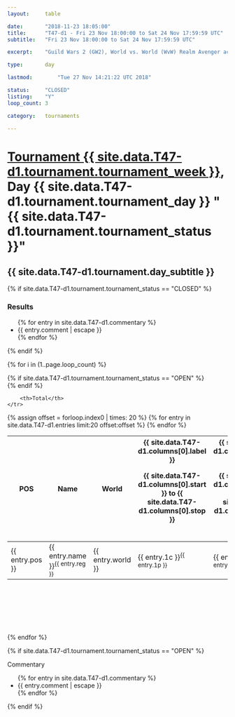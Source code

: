 ```yaml
---
layout: 	table

date: 		"2018-11-23 18:05:00"
title: 		"T47-d1 - Fri 23 Nov 18:00:00 to Sat 24 Nov 17:59:59 UTC"
subtitle: 	"Fri 23 Nov 18:00:00 to Sat 24 Nov 17:59:59 UTC"

excerpt:    "Guild Wars 2 (GW2), World vs. World (WvW) Realm Avenger achivement Tournament. \"Every Kill Counts\""

type:       day

lastmod: 		"Tue 27 Nov 14:21:22 UTC 2018"

status:     "CLOSED"
listing:    "Y"
loop_count: 3

category: 	tournaments

---
```

<div class="table_header">
    <h1><a href="{{ site.data.T47-d1.tournament.week_url }}">Tournament {{ site.data.T47-d1.tournament.tournament_week }}</a>, Day {{ site.data.T47-d1.tournament.tournament_day }} "{{ site.data.T47-d1.tournament.tournament_status }}"</h1>
    <h2>{{ site.data.T47-d1.tournament.day_subtitle }}</h2> 
</div>

{% if site.data.T47-d1.tournament.tournament_status == "CLOSED" %} 
<div class="commentary">
  <h3>Results</h3>
  <ul>
    {% for entry in site.data.T47-d1.commentary %}
    <li class="commentary_list">{{ entry.comment | escape }}</li>
    {% endfor %}
  </ul>
</div>
{% endif %}


{% for i in (1..page.loop_count) %}

{% if site.data.T47-d1.tournament.tournament_status == "OPEN" %} 
<br>
{% endif %}

<table class="day_table">
  <colgroup>
    <col style="width:18px">
    <col style="width:55px">
    <col style="width:55px">
    <col style="width:12px">
    <col style="width:12px">
    <col style="width:12px">
    <col style="width:12px">
    <col style="width:12px">
    <col style="width:12px">
    <col style="width:12px">
    <col style="width:12px">
    <col style="width:12px">
    <col style="width:12px">
    <col style="width:12px">
    <col style="width:12px">
    <col style="width:12px">
    <col style="width:12px">
    <col style="width:12px">
    <col style="width:12px">
    <col style="width:12px">
    <col style="width:12px">
    <col style="width:12px">
    <col style="width:12px">
    <col style="width:12px">
    <col style="width:12px">
    <col style="width:12px">
    <col style="width:12px">
    <col style="width:18px">
  </colgroup>  
  <thead>
    <tr>
        <th>POS</th>
        <th class="AlignLeft">Name</th>
        <th class="AlignLeft">World</th>

<th><div class="label">{{ site.data.T47-d1.columns[0].label }}<p class="onhover">{{ site.data.T47-d1.columns[0].start }} to {{ site.data.T47-d1.columns[0].stop }}</p></div>​</th>
<th><div class="label">{{ site.data.T47-d1.columns[1].label }}<p class="onhover">{{ site.data.T47-d1.columns[1].start }} to {{ site.data.T47-d1.columns[1].stop }}</p></div>​</th>
<th><div class="label">{{ site.data.T47-d1.columns[2].label }}<p class="onhover">{{ site.data.T47-d1.columns[2].start }} to {{ site.data.T47-d1.columns[2].stop }}</p></div>​</th>
<th><div class="label">{{ site.data.T47-d1.columns[3].label }}<p class="onhover">{{ site.data.T47-d1.columns[3].start }} to {{ site.data.T47-d1.columns[3].stop }}</p></div>​</th>
<th><div class="label">{{ site.data.T47-d1.columns[4].label }}<p class="onhover">{{ site.data.T47-d1.columns[4].start }} to {{ site.data.T47-d1.columns[4].stop }}</p></div>​</th>
<th><div class="label">{{ site.data.T47-d1.columns[5].label }}<p class="onhover">{{ site.data.T47-d1.columns[5].start }} to {{ site.data.T47-d1.columns[5].stop }}</p></div>​</th>
<th><div class="label">{{ site.data.T47-d1.columns[6].label }}<p class="onhover">{{ site.data.T47-d1.columns[6].start }} to {{ site.data.T47-d1.columns[6].stop }}</p></div>​</th>
<th><div class="label">{{ site.data.T47-d1.columns[7].label }}<p class="onhover">{{ site.data.T47-d1.columns[7].start }} to {{ site.data.T47-d1.columns[7].stop }}</p></div>​</th>
<th><div class="label">{{ site.data.T47-d1.columns[8].label }}<p class="onhover">{{ site.data.T47-d1.columns[8].start }} to {{ site.data.T47-d1.columns[8].stop }}</p></div>​</th>
<th><div class="label">{{ site.data.T47-d1.columns[9].label }}<p class="onhover">{{ site.data.T47-d1.columns[9].start }} to {{ site.data.T47-d1.columns[9].stop }}</p></div>​</th>
<th><div class="label">{{ site.data.T47-d1.columns[10].label }}<p class="onhover">{{ site.data.T47-d1.columns[10].start }} to {{ site.data.T47-d1.columns[10].stop }}</p></div>​</th>

<th><div class="label">{{ site.data.T47-d1.columns[11].label }}<p class="onhover">{{ site.data.T47-d1.columns[11].start }} to {{ site.data.T47-d1.columns[11].stop }}</p></div>​</th>
<th><div class="label">{{ site.data.T47-d1.columns[12].label }}<p class="onhover">{{ site.data.T47-d1.columns[12].start }} to {{ site.data.T47-d1.columns[12].stop }}</p></div>​</th>
<th><div class="label">{{ site.data.T47-d1.columns[13].label }}<p class="onhover">{{ site.data.T47-d1.columns[13].start }} to {{ site.data.T47-d1.columns[13].stop }}</p></div>​</th>
<th><div class="label">{{ site.data.T47-d1.columns[14].label }}<p class="onhover">{{ site.data.T47-d1.columns[14].start }} to {{ site.data.T47-d1.columns[14].stop }}</p></div>​</th>
<th><div class="label">{{ site.data.T47-d1.columns[15].label }}<p class="onhover">{{ site.data.T47-d1.columns[15].start }} to {{ site.data.T47-d1.columns[15].stop }}</p></div>​</th>
<th><div class="label">{{ site.data.T47-d1.columns[16].label }}<p class="onhover">{{ site.data.T47-d1.columns[16].start }} to {{ site.data.T47-d1.columns[16].stop }}</p></div>​</th>
<th><div class="label">{{ site.data.T47-d1.columns[17].label }}<p class="onhover">{{ site.data.T47-d1.columns[17].start }} to {{ site.data.T47-d1.columns[17].stop }}</p></div>​</th>
<th><div class="label">{{ site.data.T47-d1.columns[18].label }}<p class="onhover">{{ site.data.T47-d1.columns[18].start }} to {{ site.data.T47-d1.columns[18].stop }}</p></div>​</th>
<th><div class="label">{{ site.data.T47-d1.columns[19].label }}<p class="onhover">{{ site.data.T47-d1.columns[19].start }} to {{ site.data.T47-d1.columns[19].stop }}</p></div>​</th>
<th><div class="label">{{ site.data.T47-d1.columns[20].label }}<p class="onhover">{{ site.data.T47-d1.columns[20].start }} to {{ site.data.T47-d1.columns[20].stop }}</p></div>​</th>

<th><div class="label">{{ site.data.T47-d1.columns[21].label }}<p class="onhover">{{ site.data.T47-d1.columns[21].start }} to {{ site.data.T47-d1.columns[21].stop }}</p></div>​</th>
<th><div class="label">{{ site.data.T47-d1.columns[22].label }}<p class="onhover">{{ site.data.T47-d1.columns[22].start }} to {{ site.data.T47-d1.columns[22].stop }}</p></div>​</th>
<th><div class="label">{{ site.data.T47-d1.columns[23].label }}<p class="onhover">{{ site.data.T47-d1.columns[23].start }} to {{ site.data.T47-d1.columns[23].stop }}</p></div>​</th>

        <th>Total</th>
    </tr>
  </thead>
  {% assign offset = forloop.index0 | times: 20 %}
<tbody>
{% for entry in site.data.T47-d1.entries limit:20 offset:offset %}
  <tr>
    <td class="pl{{ entry.pos }}">{{ entry.pos }}</td>
    <td class="AlignLeft">{{ entry.name }}<sup>{{ entry.reg }}</sup></td>
    <td class="AlignLeft">{{ entry.world }}</td>
    <td class="pl{{ entry.1p }}">{{ entry.1c }}<sup>{{ entry.1p }}</sup></td>
    <td class="pl{{ entry.2p }}">{{ entry.2c }}<sup>{{ entry.2p }}</sup></td>
    <td class="pl{{ entry.3p }}">{{ entry.3c }}<sup>{{ entry.3p }}</sup></td>
    <td class="pl{{ entry.4p }}">{{ entry.4c }}<sup>{{ entry.4p }}</sup></td>
    <td class="pl{{ entry.5p }}">{{ entry.5c }}<sup>{{ entry.5p }}</sup></td>
    <td class="pl{{ entry.6p }}">{{ entry.6c }}<sup>{{ entry.6p }}</sup></td>
    <td class="pl{{ entry.7p }}">{{ entry.7c }}<sup>{{ entry.7p }}</sup></td>
    <td class="pl{{ entry.8p }}">{{ entry.8c }}<sup>{{ entry.8p }}</sup></td>
    <td class="pl{{ entry.9p }}">{{ entry.9c }}<sup>{{ entry.9p }}</sup></td>
    <td class="pl{{ entry.10p }}">{{ entry.10c }}<sup>{{ entry.10p }}</sup></td>
    <td class="pl{{ entry.11p }}">{{ entry.11c }}<sup>{{ entry.11p }}</sup></td>
    <td class="pl{{ entry.12p }}">{{ entry.12c }}<sup>{{ entry.12p }}</sup></td>
    <td class="pl{{ entry.13p }}">{{ entry.13c }}<sup>{{ entry.13p }}</sup></td>
    <td class="pl{{ entry.14p }}">{{ entry.14c }}<sup>{{ entry.14p }}</sup></td>
    <td class="pl{{ entry.15p }}">{{ entry.15c }}<sup>{{ entry.15p }}</sup></td>
    <td class="pl{{ entry.16p }}">{{ entry.16c }}<sup>{{ entry.16p }}</sup></td>
    <td class="pl{{ entry.17p }}">{{ entry.17c }}<sup>{{ entry.17p }}</sup></td>
    <td class="pl{{ entry.18p }}">{{ entry.18c }}<sup>{{ entry.18p }}</sup></td>
    <td class="pl{{ entry.19p }}">{{ entry.19c }}<sup>{{ entry.19p }}</sup></td>
    <td class="pl{{ entry.20p }}">{{ entry.20c }}<sup>{{ entry.20p }}</sup></td>
    <td class="pl{{ entry.21p }}">{{ entry.21c }}<sup>{{ entry.21p }}</sup></td>
    <td class="pl{{ entry.22p }}">{{ entry.22c }}<sup>{{ entry.22p }}</sup></td>
    <td class="pl{{ entry.23p }}">{{ entry.23c }}<sup>{{ entry.23p }}</sup></td>
    <td class="pl{{ entry.24p }}">{{ entry.24c }}<sup>{{ entry.24p }}</sup></td>
    <td>{{ entry.total }}</td>
  </tr>
{% endfor %}  
</tbody>
</table>
<div class="leaderboard">
  <script async src="//pagead2.googlesyndication.com/pagead/js/adsbygoogle.js"></script>
  <!-- 728x90 -->
  <ins class="adsbygoogle"
       style="display:inline-block;width:728px;height:90px"
       data-ad-client="ca-pub-3274917281288240"
       data-ad-slot="3870538733"></ins>
  <script>
  (adsbygoogle = window.adsbygoogle || []).push({});
  </script>    
</div>
<br />
{% endfor %}

{% if site.data.T47-d1.tournament.tournament_status == "OPEN" %} 
<div class="commentary">
  <span class="commentary_title">Commentary</span>
  <ul>
    {% for entry in site.data.T47-d1.commentary %}
    <li class="commentary_list">{{ entry.comment | escape }}</li>
    {% endfor %}
  </ul>
</div>
{% endif %}


